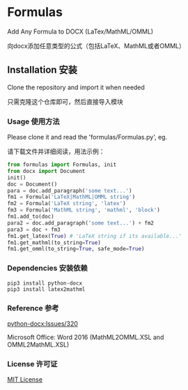 # Formulas
Add Any Formula to DOCX (LaTex/MathML/OMML)

向docx添加任意类型的公式（包括LaTeX、MathML或者OMML）

## Installation 安装
Clone the repository and import it when needed

只需克隆这个仓库即可，然后直接导入模块

### Usage 使用方法
Please clone it and read the 'formulas/Formulas.py', eg.

请下载文件并详细阅读，用法示例：
```python
from formulas import Formulas, init
from docx import Document
init()
doc = Document()
para = doc.add_paragraph('some text...')
fm1 = Formula('LaTeX|MathML|OMML string')
fm2 = Formula('LaTeX string', 'latex')
fm3 = Formula('MathML string', 'mathml', 'block')
fm1.add_to(doc)
para2 = doc.add_paragraph('some text...') + fm2
para3 = doc + fm3
fm1.get_latex(True) # 'LaTeX string if its available...'
fm1.get_mathml(to_string=True)
fm1.get_omml(to_string=True, safe_mode=True)
```

### Dependencies 安装依赖
```
pip3 install python-docx
pip3 install latex2mathml
```

### Reference 参考
[python-docx:Issues/320](https://github.com/python-openxml/python-docx/issues/320)

Microsoft Office: Word 2016 (MathML2OMML.XSL and OMML2MathML.XSL)

### License 许可证
[MIT License](LICENSE)
